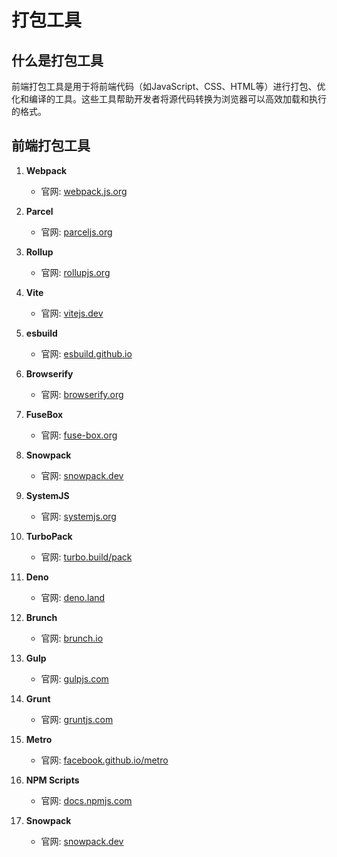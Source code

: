 # 打包工具

## 什么是打包工具

前端打包工具是用于将前端代码（如JavaScript、CSS、HTML等）进行打包、优化和编译的工具。这些工具帮助开发者将源代码转换为浏览器可以高效加载和执行的格式。

<DocsAD/>

## 前端打包工具

1. **Webpack**
   - 官网: [webpack.js.org](https://webpack.js.org/)

2. **Parcel**
   - 官网: [parceljs.org](https://parceljs.org/)

3. **Rollup**
   - 官网: [rollupjs.org](https://rollupjs.org/)

4. **Vite**
   - 官网: [vitejs.dev](https://vitejs.dev/)

5. **esbuild**
   - 官网: [esbuild.github.io](https://esbuild.github.io/)

6. **Browserify**
   - 官网: [browserify.org](http://browserify.org/)

7. **FuseBox**
   - 官网: [fuse-box.org](https://fuse-box.org/)

8. **Snowpack**
   - 官网: [snowpack.dev](https://www.snowpack.dev/)

9. **SystemJS**
   - 官网: [systemjs.org](https://systemjs.org/)

10. **TurboPack**
    - 官网: [turbo.build/pack](https://turbo.build/pack)

11. **Deno**
    - 官网: [deno.land](https://deno.land/)

12. **Brunch**
    - 官网: [brunch.io](http://brunch.io/)

13. **Gulp**
    - 官网: [gulpjs.com](https://gulpjs.com/)

14. **Grunt**
    - 官网: [gruntjs.com](https://gruntjs.com/)

15. **Metro**
    - 官网: [facebook.github.io/metro](https://facebook.github.io/metro/)

16. **NPM Scripts**
    - 官网: [docs.npmjs.com](https://docs.npmjs.com/)

17. **Snowpack**
    - 官网: [snowpack.dev](https://www.snowpack.dev/)


<DocsAD/>